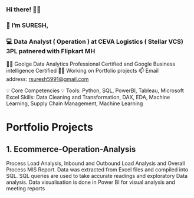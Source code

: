 ### Hi there! 🙋‍♂️
### 👋 I’m SURESH,
### 💻  Data Analyst ( Operation ) at CEVA Logistics ( Stellar VCS) 3PL patnered with Flipkart MH
👨‍💻 Goolge Data Analytics Professional Certified and Google Business intelligence Certified
🕵️‍♀️ Working on Portfolio projects
📫 Email address: rsuresh5991@gmail.com

💡 Core Competencies 💡 Tools: Python, SQL, PowerBI, Tableau, Microsoft Excel Skills: Data Cleaning and Transformation, DAX, EDA, Machine Learning, Supply Chain Management, Machine Learning

# Portfolio Projects

## 1. Ecommerce-Operation-Analysis
Process Load Analysis, Inbound and Outbound Load Analysis and Overall Process MIS Report. Data was extracted from Excel files and compiled into SQL. SQL queries are used to take accurate readings and exploratory Data analysis. Data visualisation is done in Power BI for visual analysis and meeting reports


